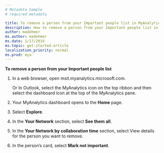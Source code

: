 ```yaml
---
# Metadata Sample
# required metadata

title: To remove a person from your Important people list in MyAnalytics
description: How to remove a person from your Important people list in MyAnalytics
author: madehmer
ms.author: madehmer
ms.date: 1/17/2019
ms.topic: get-started-article
localization_priority: normal 
ms.prod: mya
---
```


**To remove a person from your Important people list**

1. In a web browser, open msit.myanalytics.microsoft.com. 

   Or In Outlook, select the MyAnalytics icon on the top ribbon and then select the dashboard icon at the top of the MyAnalytics pane.

2. Your MyAnalytics dashboard opens to the **Home** page.
3. Select **Explore**.
4. In the **Your Network** section, select **See them all**.  
5. In the **Your Network by collaboration time** section, select View details for the person you want to remove. 
6. In the person’s card, select **Mark not important**.
